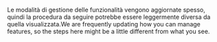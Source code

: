 <span data-ttu-id="30b12-101">Le modalità di gestione delle funzionalità vengono aggiornate spesso, quindi la procedura da seguire potrebbe essere leggermente diversa da quella visualizzata.</span><span class="sxs-lookup"><span data-stu-id="30b12-101">We are frequently updating how you can manage features, so the steps here might be a little different from what you see.</span></span>